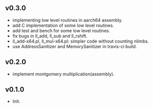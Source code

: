 ## v0.3.0
- implementing low level routines in aarch64 assembly.
- add C implementation of some low level routines.
- add test and bench for some low level routines.
- fix bugs in ll_add, ll_sub and ll_rshift.
- ll_add-x64.pl, ll_mul-x64.pl: simpler code without counting nlimbs.
- use AddressSanitizer and MemorySanitizer in travis-ci build.

## v0.2.0
- implement montgomery multiplication(assembly).

## v0.1.0
- Init.